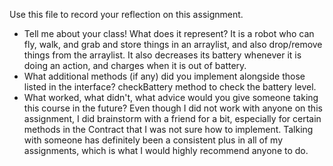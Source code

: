 Use this file to record your reflection on this assignment.

- Tell me about your class! What does it represent?
It is a robot who can fly, walk, and grab and store things in an arraylist, and also drop/remove things from the arraylist. It also decreases its battery whenever it is doing an action, and charges when it is out of battery.
- What additional methods (if any) did you implement alongside those listed in the interface?
checkBattery method to check the battery level.
- What worked, what didn't, what advice would you give someone taking this course in the future?
Even though I did not work with anyone on this assignment, I did brainstorm with a friend for a bit, especially for certain methods in the Contract that I was not sure how to implement. Talking with someone has definitely been a consistent plus in all of my assignments, which is what I would highly recommend anyone to do.
